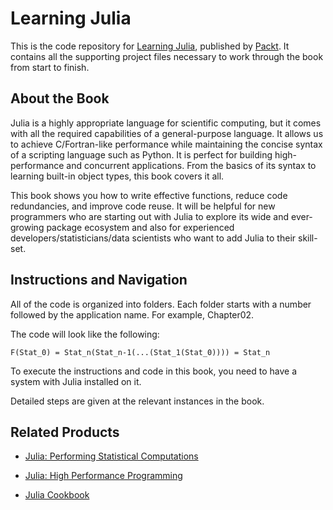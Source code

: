 # Learning Julia
This is the code repository for [Learning Julia](https://www.packtpub.com/application-development/learning-julia?utm_source=github&utm_medium=repository&utm_campaign=9781785883279), published by [Packt](https://www.packtpub.com/?utm_source=github). It contains all the supporting project files necessary to work through the book from start to finish.
## About the Book
Julia is a highly appropriate language for scientific computing, but it comes with all the required capabilities of a general-purpose language. It allows us to achieve C/Fortran-like performance while maintaining the concise syntax of a scripting language such as Python. It is perfect for building high-performance and concurrent applications. From the basics of its syntax to learning built-in object types, this book covers it all.

This book shows you how to write effective functions, reduce code redundancies, and improve code reuse. It will be helpful for new programmers who are starting out with Julia to explore its wide and ever-growing package ecosystem and also for experienced developers/statisticians/data scientists who want to add Julia to their skill-set.
## Instructions and Navigation
All of the code is organized into folders. Each folder starts with a number followed by the application name. For example, Chapter02.



The code will look like the following:
```
F(Stat_0) = Stat_n(Stat_n-1(...(Stat_1(Stat_0)))) = Stat_n
```

To execute the instructions and code in this book, you need to have a system with Julia installed on it. 

Detailed steps are given at the relevant instances in the book.

## Related Products
* [Julia: Performing Statistical Computations](https://www.packtpub.com/big-data-and-business-intelligence/julia-performing-statistical-computations?utm_source=github&utm_medium=repository&utm_campaign=9781788390002)

* [Julia: High Performance Programming](https://www.packtpub.com/application-development/julia-high-performance-programming?utm_source=github&utm_medium=repository&utm_campaign=9781787125704)

* [Julia Cookbook](https://www.packtpub.com/application-development/julia-cookbook?utm_source=github&utm_medium=repository&utm_campaign=9781785882012)

